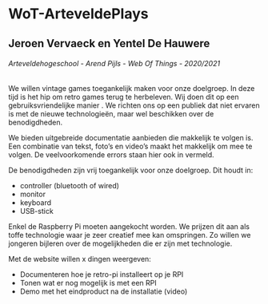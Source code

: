 # WoT-ArteveldePlays

## Jeroen Vervaeck en Yentel De Hauwere

###### Arteveldehogeschool - Arend Pijls - Web Of Things - 2020/2021

We willen vintage games toegankelijk maken voor onze doelgroep. In deze tijd is het hip om retro games terug te herbeleven. Wij doen dit op een gebruiksvriendelijke manier . We richten ons op een publiek dat niet ervaren is met de nieuwe technologieën, maar wel beschikken over de benodigdheden. 

We bieden uitgebreide documentatie aanbieden die makkelijk te volgen is. Een combinatie van tekst, foto’s en video’s maakt het makkelijk om mee te volgen. De veelvoorkomende errors staan hier ook in vermeld.

De benodigdheden zijn vrij toegankelijk voor onze doelgroep. Dit houdt in:
- controller (bluetooth of wired)
- monitor
- keyboard
- USB-stick

Enkel de Raspberry Pi moeten aangekocht worden. We prijzen dit aan als toffe technologie waar je zeer creatief mee kan omspringen. Zo willen we jongeren bijleren over de mogelijkheden die er zijn met technologie.

Met de website willen x dingen weergeven:
- Documenteren hoe je retro-pi installeert op je RPI
- Tonen wat er nog mogelijk is met een RPI
- Demo met het eindproduct na de installatie (video)

